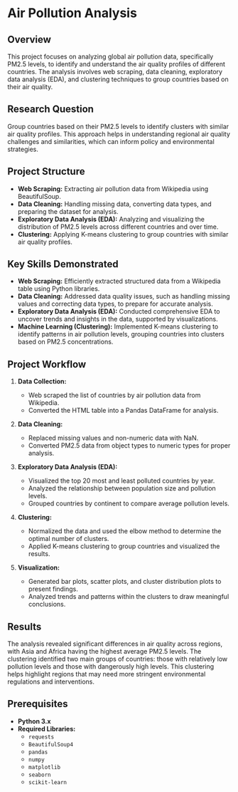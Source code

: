 # Air Pollution Analysis

## Overview
This project focuses on analyzing global air pollution data, specifically PM2.5 levels, to identify and understand the air quality profiles of different countries. The analysis involves web scraping, data cleaning, exploratory data analysis (EDA), and clustering techniques to group countries based on their air quality.

## Research Question
Group countries based on their PM2.5 levels to identify clusters with similar air quality profiles. This approach helps in understanding regional air quality challenges and similarities, which can inform policy and environmental strategies.

## Project Structure
- **Web Scraping:** Extracting air pollution data from Wikipedia using BeautifulSoup.
- **Data Cleaning:** Handling missing data, converting data types, and preparing the dataset for analysis.
- **Exploratory Data Analysis (EDA):** Analyzing and visualizing the distribution of PM2.5 levels across different countries and over time.
- **Clustering:** Applying K-means clustering to group countries with similar air quality profiles.

## Key Skills Demonstrated
- **Web Scraping:** Efficiently extracted structured data from a Wikipedia table using Python libraries.
- **Data Cleaning:** Addressed data quality issues, such as handling missing values and correcting data types, to prepare for accurate analysis.
- **Exploratory Data Analysis (EDA):** Conducted comprehensive EDA to uncover trends and insights in the data, supported by visualizations.
- **Machine Learning (Clustering):** Implemented K-means clustering to identify patterns in air pollution levels, grouping countries into clusters based on PM2.5 concentrations.

## Project Workflow
1. **Data Collection:**
   - Web scraped the list of countries by air pollution data from Wikipedia.
   - Converted the HTML table into a Pandas DataFrame for analysis.

2. **Data Cleaning:**
   - Replaced missing values and non-numeric data with NaN.
   - Converted PM2.5 data from object types to numeric types for proper analysis.

3. **Exploratory Data Analysis (EDA):**
   - Visualized the top 20 most and least polluted countries by year.
   - Analyzed the relationship between population size and pollution levels.
   - Grouped countries by continent to compare average pollution levels.

4. **Clustering:**
   - Normalized the data and used the elbow method to determine the optimal number of clusters.
   - Applied K-means clustering to group countries and visualized the results.

5. **Visualization:**
   - Generated bar plots, scatter plots, and cluster distribution plots to present findings.
   - Analyzed trends and patterns within the clusters to draw meaningful conclusions.

## Results
The analysis revealed significant differences in air quality across regions, with Asia and Africa having the highest average PM2.5 levels. The clustering identified two main groups of countries: those with relatively low pollution levels and those with dangerously high levels. This clustering helps highlight regions that may need more stringent environmental regulations and interventions.

## Prerequisites
- **Python 3.x**
- **Required Libraries:** 
  - `requests`
  - `BeautifulSoup4`
  - `pandas`
  - `numpy`
  - `matplotlib`
  - `seaborn`
  - `scikit-learn`
